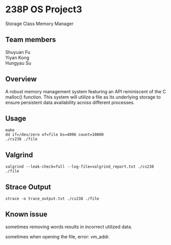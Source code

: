 # 238P OS Project3

Storage Class Memory Manager

## Team members

Shuyuan Fu  
Yiyan Kong  
Hungyau Su

## Overview

A robust memory management system featuring an API reminiscent of the C malloc() function. This system will utilize a file as its underlying storage to ensure persistent data availability across different processes.

## Usage

```
make
dd if=/dev/zero of=file bs=4096 count=10000
./cs238 ./file
```

## Valgrind

```
valgrind --leak-check=full --log-file=valgrind_report.txt ./cs238 ./file
```

## Strace Output

```
strace -o trace_output.txt ./cs238 ./file
```

## Known issue

sometimes removing words results in incorrect utilized data.

sometimes when opening the file, error: vm_addr.
